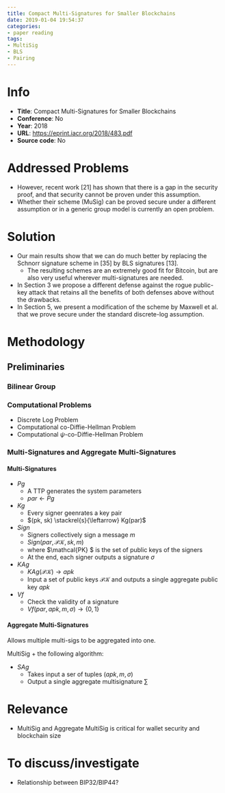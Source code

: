 ```yaml
---
title: Compact Multi-Signatures for Smaller Blockchains
date: 2019-01-04 19:54:37
categories:
- paper reading
tags:
- MultiSig
- BLS
- Pairing
---
```



# Info

- **Title**: Compact Multi-Signatures for Smaller Blockchains
- **Conference**: No
- **Year**: 2018
- **URL**: https://eprint.iacr.org/2018/483.pdf
- **Source code**: No

# Addressed Problems

- However, recent work [21] has shown that there is a gap in the security proof, and that security cannot be proven under this assumption. 
- Whether their scheme (MuSig) can be proved secure under a different assumption or in a generic group model is currently an open problem.

# Solution

- Our main results show that we can do much better by replacing the Schnorr signature scheme in [35] by BLS signatures [13].
  - The resulting schemes are an extremely good fit for Bitcoin, but are also very useful wherever multi-signatures are needed.
- In Section 3 we propose a different defense against the rogue public-key attack that retains all the benefits of both defenses above without the drawbacks.
- In Section 5, we present a modification of the scheme by Maxwell et al. that we prove secure under the standard discrete-log assumption.

# Methodology

## Preliminaries

### Bilinear Group

### Computational Problems

- Discrete Log Problem
- Computational co-Diffie-Hellman Problem
- Computational $\psi$-co-Diffie-Hellman Problem

### Multi-Signatures and Aggregate Multi-Signatures

#### Multi-Signatures

- $Pg$
  - A TTP generates the system parameters
  - $par \leftarrow Pg$
- $Kg$
  - Every signer geenrates a key pair
  - $(pk, sk) \stackrel{s}{\leftarrow} Kg(par)$
- $Sign$
  - Signers collectively sign a message $m$
  - $Sign(par, \mathcal{PK}, sk, m)$
  - where $\mathcal{PK} $ is the set of public keys of the signers
  - At the end, each signer outputs a signature $\sigma$
- $KAg$
  - $KAg(\mathcal{PK}) \rightarrow apk$
  - Input a set of public keys $\mathcal{PK}$ and outputs a single aggregate public key $apk$
- $Vf$
  - Check the validity of a signature
  - $Vf(par, apk, m, \sigma) \rightarrow \{0, 1\}$

#### Aggregate Multi-Signatures

Allows multiple multi-sigs to be aggregated into one.

MultiSig + the following algorithm:
- $SAg$
  - Takes input a ser of tuples $(apk, m, \sigma)$
  - Output a single aggregate multisignature $\sum$

# Relevance

- MultiSig and Aggregate MultiSig is critical for wallet security and blockchain size

# To discuss/investigate

- Relationship between BIP32/BIP44?

